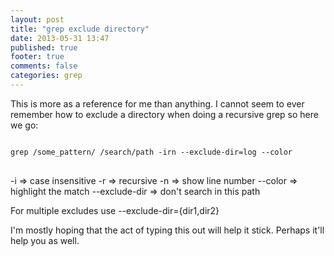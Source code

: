 ```yaml
---
layout: post
title: "grep exclude directory"
date: 2013-05-31 13:47
published: true
footer: true
comments: false
categories: grep
---
```


This is more as a reference for me than anything. I cannot seem to ever remember how to exclude a directory when doing a recursive grep so here we go:
<pre>
<code>
grep /some_pattern/ /search/path -irn --exclude-dir=log --color
</code>
</pre>

-i => case insensitive
-r => recursive
-n => show line number
--color => highlight the match
--exclude-dir => don't search in this path

For multiple excludes use --exclude-dir={dir1,dir2}

I'm mostly hoping that the act of typing this out will help it stick. Perhaps it'll help you as well.